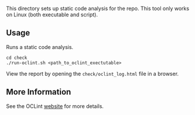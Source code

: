 This directory sets up static code analysis for the repo. This tool only works
on Linux (both executable and script).

## Usage
Runs a static code analysis.
```
cd check
./run-oclint.sh <path_to_oclint_exectutable>
```

View the report by opening the `check/oclint_log.html` file in a browser.

## More Information
See the OCLint [website](http://oclint.org/) for more details.
